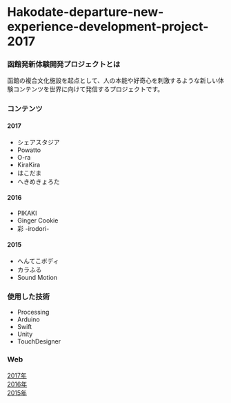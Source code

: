 # Hakodate-departure-new-experience-development-project-2017

###  函館発新体験開発プロジェクトとは  

函館の複合文化施設を起点として、人の本能や好奇心を刺激するような新しい体験コンテンツを世界に向けて発信するプロジェクトです。

### コンテンツ
#### 2017
* シェアスタジア
* Powatto
* O-ra
* KiraKira
* はこだま
* へきめきょろた

#### 2016
* PIKAKI
* Ginger Cookie
* 彩 -irodori-

#### 2015
* へんてこボディ
* カラふる
* Sound Motion

### 使用した技術
* Processing
* Arduino
* Swift
* Unity
* TouchDesigner

### Web
[2017年](http://fundesign.jp/pbl/project17/)  
[2016年](http://fundesign.jp/pbl/project16/)  
[2015年](http://funifd.com/pbl/mch/)
